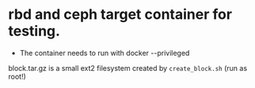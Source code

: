 # rbd and ceph target container for testing.

* The container needs to run with docker --privileged

block.tar.gz is a small ext2 filesystem created by `create_block.sh` (run as root!)
